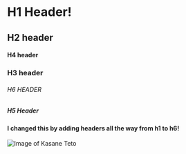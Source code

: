 # H1 Header!
## H2 header
#### H4 header
### H3 header
###### H6 HEADER
##### H5 Header


#### I changed this by adding headers all the way from h1 to h6!

![Image of Kasane Teto](https://i.pinimg.com/originals/f5/55/db/f555db9031291c32d774e0092f09129a.jpg)
